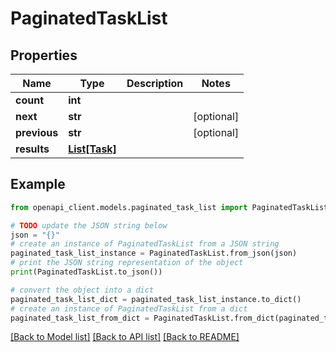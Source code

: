 # PaginatedTaskList


## Properties

Name | Type | Description | Notes
------------ | ------------- | ------------- | -------------
**count** | **int** |  | 
**next** | **str** |  | [optional] 
**previous** | **str** |  | [optional] 
**results** | [**List[Task]**](Task.md) |  | 

## Example

```python
from openapi_client.models.paginated_task_list import PaginatedTaskList

# TODO update the JSON string below
json = "{}"
# create an instance of PaginatedTaskList from a JSON string
paginated_task_list_instance = PaginatedTaskList.from_json(json)
# print the JSON string representation of the object
print(PaginatedTaskList.to_json())

# convert the object into a dict
paginated_task_list_dict = paginated_task_list_instance.to_dict()
# create an instance of PaginatedTaskList from a dict
paginated_task_list_from_dict = PaginatedTaskList.from_dict(paginated_task_list_dict)
```
[[Back to Model list]](../README.md#documentation-for-models) [[Back to API list]](../README.md#documentation-for-api-endpoints) [[Back to README]](../README.md)


